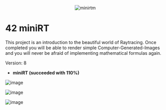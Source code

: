 <div align="center">

  ![minirtm](https://github.com/carlosrocha-dev/42_miniRT/assets/3737837/0acaf113-b0d7-477d-bef9-4217eb39a7ac)

</div>

# 42 miniRT

This project is an introduction to the beautiful world of Raytracing. Once completed you will be able to render simple Computer-Generated-Images and you will never be afraid of implementing mathematical formulas again. 

Version: 8

- **miniRT (succeeded with 110%)**

![image](https://github.com/carlosrocha-dev/42_miniRT/assets/3737837/977c8dad-6987-413f-9a5a-4b5005471aed)


![image](https://github.com/carlosrocha-dev/42_miniRT/assets/3737837/941f4379-b2b9-41af-90d0-852e5939d22e)


![image](https://github.com/carlosrocha-dev/42_miniRT/assets/3737837/d7150bc8-6b3c-43e1-9721-c3a7b5d24c7c)

